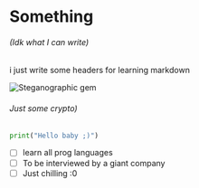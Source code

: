 # Something
###### (Idk what I can write)
i just write some headers for learning markdown

![Steganographic gem](https://i.postimg.cc/4y1XCpqm/steganographic-gem.png)
###### Just some crypto)
``` python
print("Hello baby ;)")
```
- [ ]  learn all prog languages
- [ ]  To be interviewed by a giant company
- [ ]  Just chilling :0
